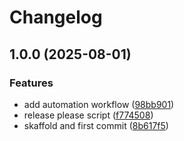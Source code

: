 # Changelog

## 1.0.0 (2025-08-01)


### Features

* add automation workflow ([98bb901](https://github.com/Caffeino/social/commit/98bb901ed76ba7e13ee7e3fadb3d9a38e849c6b5))
* release please script ([f774508](https://github.com/Caffeino/social/commit/f77450884e10ac9ca06467c8bacd4acc51043142))
* skaffold and first commit ([8b617f5](https://github.com/Caffeino/social/commit/8b617f5637a86ce44c7fc7cad0b779918bf6b08a))
